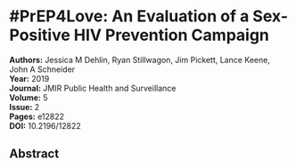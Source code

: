 # #PrEP4Love: An Evaluation of a Sex-Positive HIV Prevention Campaign

**Authors:** Jessica M Dehlin, Ryan Stillwagon, Jim Pickett, Lance Keene, John A Schneider  
**Year:** 2019  
**Journal:** JMIR Public Health and Surveillance  
**Volume:** 5  
**Issue:** 2  
**Pages:** e12822  
**DOI:** 10.2196/12822  

## Abstract


